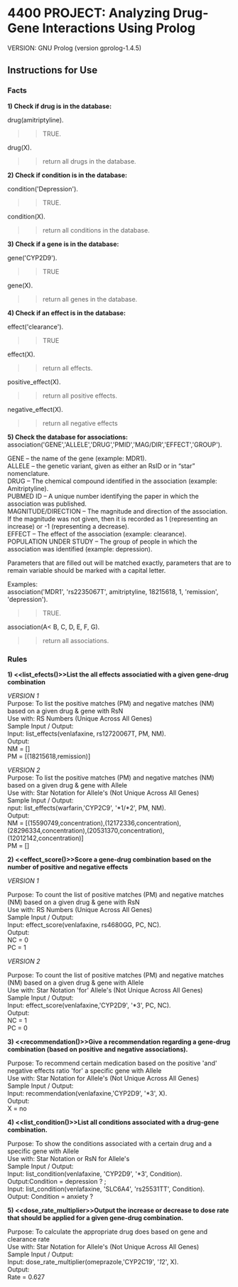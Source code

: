 # 4400 PROJECT: Analyzing Drug-Gene Interactions Using Prolog

VERSION: GNU Prolog (version gprolog-1.4.5)

## Instructions for Use

### Facts

**1) Check if drug is in the database:**

drug(amitriptyline).
>>TRUE.

drug(X).
>>return all drugs in the database.

**2) Check if condition is in the database:**

condition('Depression').
>>TRUE.

condition(X).
>>return all conditions in the database.

**3) Check if a gene is in the database:**

gene('CYP2D9').
>>TRUE

gene(X).
>>return all genes in the database.

**4) Check if an effect is in the database:**

effect('clearance').
>>TRUE

effect(X).
>>return all effects.

positive_effect(X).
>>return all positive effects.

negative_effect(X).
>>return all negative effects


**5) Check the database for associations:**
association('GENE','ALLELE','DRUG','PMID','MAG/DIR','EFFECT','GROUP').

GENE – the name of the gene (example: MDR1).<br />
ALLELE – the genetic variant, given as either an RsID or in “star” nomenclature.<br />
DRUG – The chemical compound identified in the association (example: Amitriptyline).<br />
PUBMED ID – A unique number identifying the paper in which the association was published.<br />
MAGNITUDE/DIRECTION – The magnitude and direction of the association. If the magnitude was not given, then it is recorded as 1 (representing an increase) or -1 (representing a decrease).<br />
EFFECT – The effect of the association (example: clearance).<br />
POPULATION UNDER STUDY – The group of people in which the association was identified (example: depression).<br />

Parameters that are filled out will be matched exactly, parameters that are to remain variable should be marked with a capital letter.

Examples:<br />
association('MDR1', 'rs2235067T', amitriptyline, 18215618, 1, 'remission', 'depression').
>>TRUE.

association(A< B, C, D, E, F, G).
>>return all associations.

### Rules

**1) <<list_efects()>>List the all effects associatied with a given gene-drug combination**

*VERSION 1*<br />
Purpose: To list the positive matches (PM) and negative matches (NM) based on a given drug & gene with RsN<br />
Use with: RS Numbers (Unique Across All Genes) <br />
Sample Input / Output:<br />
Input: list_effects(venlafaxine, rs12720067T, PM, NM).<br />
Output:<br />
NM = []<br />
PM = [(18215618,remission)]

*VERSION 2* <br />
Purpose: To list the positive matches (PM) and negative matches (NM) based on a given drug & gene with Allele<br />
Use with: Star Notation for Allele's (Not Unique Across All Genes) <br />
Sample Input / Output:<br />
nput: list_effects(warfarin,'CYP2C9', '*1/*2', PM, NM).<br />
Output:<br />
NM = [(15590749,concentration),(12172336,concentration),(28296334,concentration),(20531370,concentration),(12012142,concentration)]<br />
PM = []

**2) <<effect_score()>>Score a gene-drug combination based on the number of positive and negative effects**

*VERSION 1*<br />

Purpose: To count the list of positive matches (PM) and negative matches (NM) based on a given drug & gene with RsN<br />
Use with: RS Numbers (Unique Across All Genes) <br />
Sample Input / Output:<br />
Input: effect_score(venlafaxine, rs4680GG, PC, NC).<br />
Output:<br />
NC = 0<br />
PC = 1

*VERSION 2*<br />

Purpose: To count the list of positive matches (PM) and negative matches (NM) based on a given drug & gene with Allele<br />
Use with: Star Notation 'for' Allele's (Not Unique Across All Genes) <br />
Sample Input / Output:<br />
Input: effect_score(venlafaxine,'CYP2D9', '*3', PC, NC).<br />
Output:<br />
NC = 1<br />
PC = 0

**3) <<recommendation()>>Give a recommendation regarding a gene-drug combination (based on positive and negative associations).**

Purpose: To recommend certain medication based on the positive 'and' negative effects ratio 'for' a specific gene with Allele<br />
Use with: Star Notation for Allele's (Not Unique Across All Genes)<br />
Sample Input / Output:<br />
Input: recommendation(venlafaxine,'CYP2D9', '*3', X).<br />
Output:<br />
X = no

**4) <<list_condition()>>List all conditions associated with a drug-gene combination.**

Purpose: To show the conditions associated with a certain drug and a specific gene with Allele<br />
Use with: Star Notation or RsN for Allele's<br />
Sample Input / Output:<br />
Input: list_condition(venlafaxine, 'CYP2D9', '*3', Condition).<br />
Output:Condition = depression ? ;<br />
Input: list_condition(venlafaxine, 'SLC6A4', 'rs25531TT', Condition).<br />
Output: Condition = anxiety ?<br />

**5) <<dose_rate_multiplier>>Output the increase or decrease to dose rate that should be applied for a given gene-drug combination.**

Purpose: To calculate the appropriate drug does based on gene and clearance rate<br />
Use with: Star Notation for Allele's (Not Unique Across All Genes)<br />
Sample Input / Output:<br />
Input: dose_rate_multiplier(omeprazole,'CYP2C19', '*1*2', X).<br />
Output:<br />
Rate = 0.627
